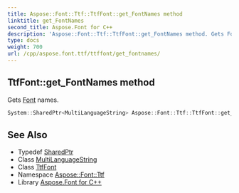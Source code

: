 ```yaml
---
title: Aspose::Font::Ttf::TtfFont::get_FontNames method
linktitle: get_FontNames
second_title: Aspose.Font for C++
description: 'Aspose::Font::Ttf::TtfFont::get_FontNames method. Gets Font names in C++.'
type: docs
weight: 700
url: /cpp/aspose.font.ttf/ttffont/get_fontnames/
---
```

## TtfFont::get_FontNames method


Gets [Font](../../../aspose.font/font/) names.

```cpp
System::SharedPtr<MultiLanguageString> Aspose::Font::Ttf::TtfFont::get_FontNames() override
```

## See Also

* Typedef [SharedPtr](../../../system/sharedptr/)
* Class [MultiLanguageString](../../../aspose.font/multilanguagestring/)
* Class [TtfFont](../)
* Namespace [Aspose::Font::Ttf](../../)
* Library [Aspose.Font for C++](../../../)
